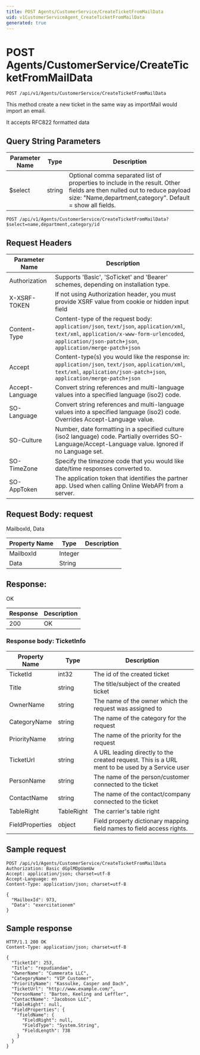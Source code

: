 ```yaml
---
title: POST Agents/CustomerService/CreateTicketFromMailData
uid: v1CustomerServiceAgent_CreateTicketFromMailData
generated: true
---
```


# POST Agents/CustomerService/CreateTicketFromMailData

```http
POST /api/v1/Agents/CustomerService/CreateTicketFromMailData
```

This method create a new ticket in the same way as importMail would import an email.


It accepts RFC822 formatted data






## Query String Parameters

| Parameter Name | Type |  Description |
|----------------|------|--------------|
| $select | string |  Optional comma separated list of properties to include in the result. Other fields are then nulled out to reduce payload size: "Name,department,category". Default = show all fields. |

```http
POST /api/v1/Agents/CustomerService/CreateTicketFromMailData?$select=name,department,category/id
```


## Request Headers

| Parameter Name | Description |
|----------------|-------------|
| Authorization  | Supports 'Basic', 'SoTicket' and 'Bearer' schemes, depending on installation type. |
| X-XSRF-TOKEN   | If not using Authorization header, you must provide XSRF value from cookie or hidden input field |
| Content-Type | Content-type of the request body: `application/json`, `text/json`, `application/xml`, `text/xml`, `application/x-www-form-urlencoded`, `application/json-patch+json`, `application/merge-patch+json` |
| Accept         | Content-type(s) you would like the response in: `application/json`, `text/json`, `application/xml`, `text/xml`, `application/json-patch+json`, `application/merge-patch+json` |
| Accept-Language | Convert string references and multi-language values into a specified language (iso2) code. |
| SO-Language | Convert string references and multi-language values into a specified language (iso2) code. Overrides Accept-Language value. |
| SO-Culture | Number, date formatting in a specified culture (iso2 language) code. Partially overrides SO-Language/Accept-Language value. Ignored if no Language set. |
| SO-TimeZone | Specify the timezone code that you would like date/time responses converted to. |
| SO-AppToken | The application token that identifies the partner app. Used when calling Online WebAPI from a server. |

## Request Body: request 

MailboxId, Data 

| Property Name | Type |  Description |
|----------------|------|--------------|
| MailboxId | Integer |  |
| Data | String |  |

## Response:

OK

| Response | Description |
|----------------|-------------|
| 200 | OK |

### Response body: TicketInfo

| Property Name | Type |  Description |
|----------------|------|--------------|
| TicketId | int32 | The id of the created ticket |
| Title | string | The title/subject of the created ticket |
| OwnerName | string | The name of the owner which the request was assigned to |
| CategoryName | string | The name of the category for the request |
| PriorityName | string | The name of the priority for the request |
| TicketUrl | string | A URL leading directly to the created request. This is a URL ment to be used by a Service user |
| PersonName | string | The name of the person/customer connected to the ticket |
| ContactName | string | The name of the contact/company connected to the ticket |
| TableRight | TableRight | The carrier's table right |
| FieldProperties | object | Field property dictionary mapping field names to field access rights. |

## Sample request

```http!
POST /api/v1/Agents/CustomerService/CreateTicketFromMailData
Authorization: Basic dGplMDpUamUw
Accept: application/json; charset=utf-8
Accept-Language: en
Content-Type: application/json; charset=utf-8

{
  "MailboxId": 973,
  "Data": "exercitationem"
}
```

## Sample response

```http_
HTTP/1.1 200 OK
Content-Type: application/json; charset=utf-8

{
  "TicketId": 253,
  "Title": "repudiandae",
  "OwnerName": "Cummerata LLC",
  "CategoryName": "VIP Customer",
  "PriorityName": "Kassulke, Casper and Dach",
  "TicketUrl": "http://www.example.com/",
  "PersonName": "Barton, Keeling and Leffler",
  "ContactName": "Jacobson LLC",
  "TableRight": null,
  "FieldProperties": {
    "fieldName": {
      "FieldRight": null,
      "FieldType": "System.String",
      "FieldLength": 738
    }
  }
}
```